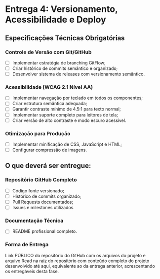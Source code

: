 # Entrega 4: Versionamento, Acessibilidade e Deploy
## Especificações Técnicas Obrigatórias
### Controle de Versão com Git/GitHub
* [ ] Implementar estratégia de branching GitFlow;
* [ ] Criar histórico de commits semântico e organizado;
* [ ] Desenvolver sistema de releases com versionamento semântico.

### Acessibilidade (WCAG 2.1 Nível AA)
* [ ] Implementar navegação por teclado em todos os componentes;
* [ ] Criar estrutura semântica adequada;
* [ ] Garantir contraste mínimo de 4.5:1 para texto normal;
* [ ] Implementar suporte completo para leitores de tela;
* [ ] Criar versão de alto contraste e modo escuro acessível.

### Otimização para Produção
* [ ] Implementar minificação de CSS, JavaScript e HTML;
* [ ] Configurar compressão de imagens.

## O que deverá ser entregue:
### Repositório GitHub Completo
* [ ] Código fonte versionado;
* [ ] Histórico de commits organizado;
* [ ] Pull Requests documentados;
* [ ] Issues e milestones utilizados.

### Documentação Técnica
* [ ] README profissional completo.

### Forma de Entrega
Link PÚBLICO do repositório do GitHub com os arquivos do projeto e arquivo Read na raiz do repositório com conteúdo completo do projeto desenvolvido até aqui, equivalente ao da entrega anterior, acrescentando os entregáveis desta fase.

